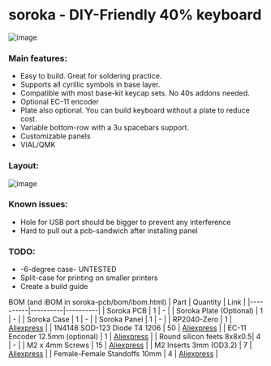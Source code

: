 # soroka - DIY-Friendly 40% keyboard

![image](https://github.com/kapee1/soroka/assets/98476799/ececdb4e-0b08-4dd1-9bea-3f9ae97a6a2c)



### Main features:

* Easy to build. Great for soldering practice.
* Supports all cyrillic symbols in base layer.
* Compatible with most base-kit keycap sets. No 40s addons needed.
* Optional EC-11 encoder
* Plate also optional. You can build keyboard without a plate to reduce cost.
* Variable bottom-row with a 3u spacebars support.
* Customizable panels
* VIAL/QMK 

### Layout:

![image](https://github.com/kapee1/soroka/assets/98476799/303a2640-8ece-4c63-8b4c-6768845c624c)

### Known issues:
* Hole for USB port should be bigger to prevent any interference
* Hard to pull out a pcb-sandwich after installing panel

### TODO:
* -6-degree case- UNTESTED
* Split-case for printing on smaller printers
* Create a build guide

BOM (and iBOM in soroka-pcb/bom/ibom.html)
| Part     | Quantity |  Link    |
|----------|----------|----------|
| Soroka PCB  | 1   |  - |
| Soroka Plate (Optional)  |  1   |  - |
| Soroka Case | 1   |  - |
| Soroka Panel  |  1   |  - |
| RP2040-Zero  | 1   |  [Aliexpress](https://aliexpress.ru/item/1005004281549886.html) |
| 1N4148 SOD-123 Diode T4 1206  | 50  |  [Aliexpress](https://aliexpress.ru/item/1005005271390029.html) |
| EC-11 Encoder 12.5mm (optional)  |  1   |  [Aliexpress](https://aliexpress.ru/item/32976046900.html) |
| Round silicon feets 8x8x0.5| 4  |  - |
| M2 x 4mm Screws  | 15  |  [Aliexpress](https://aliexpress.ru/item/4000896301219.html) |
| M2 Inserts 3mm (OD3.2) | 7   |  [Aliexpress](https://aliexpress.ru/item/1005003582355741.htm) |
| Female-Female Standoffs 10mm | 4  |  [Aliexpress](https://aliexpress.ru/item/1005004469963266.html) |

